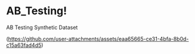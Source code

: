 # AB_Testing!

AB Testing Synthetic Dataset

(https://github.com/user-attachments/assets/eaa65665-ce31-4bfa-8b0d-c15a63fad4d5)
